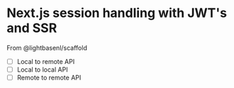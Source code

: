 # Next.js session handling with JWT's and SSR

From @lightbasenl/scaffold

- [ ] Local to remote API
- [ ] Local to local API
- [ ] Remote to remote API
